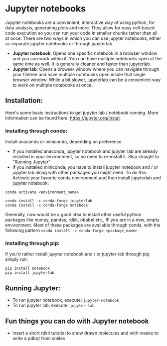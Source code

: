 # Jupyter notebooks
Jupyter notebooks are a convenient, interactive way of using python, for data analysis, generating plots and more.
They allow for easy cell-based code execution so you can run your code in smaller chunks rather than all at once. 
There are two ways in which you can use jupyter notebooks, either as separate jupyter notebooks or through jupyterlab.
- **Jupyter notebook**: Opens one specific notebook in a browser window and you can work within it. You can have multiple notebooks open at the same time as well.
It is generally cleaner and faster than jupyterlab.
- **Jupyter lab**: Opens a browser window where you can navigate through your filetree and have multiple notebooks open inside that single browser window. 
While a bit slower, jupyterlab can be a convenient way to work on multiple notebooks at once. 

## Installation:
Here's some basic instructions to get jupyter lab / notebook running. More information can be found here: https://jupyter.org/install
### Installing through conda:
Install anaconda or miniconda, depending on preference
- If you installed anaconda, jupyter notebook and jupyter lab are already installed in your environment, so no need to re-install it. Skip straight to "Running Jupyter"
- If you installed miniconda, you have to install jupyter notebook and / or jupyter lab along with other packages you might need. To do this:
 Activate your favorite conda environment and then install jupyterlab and jupyter notebook:
```
conda activate <environment_name>

conda install -c conda-forge jupyterlab
conda install -c conda-forge notebook
```
Generally, now would be a good idea to install other useful python packages like numpy, pandas, rdkit, obabel etc., IF you are in a new, empty environment. 
Most of these packages are available through conda, 
with the following pattern `conda install -c conda-forge <package_name>`

### Installing through pip:
If you'd rather install jupyter notebook and / or jupyter-lab through pip, simply run:
```
pip install notebook
pip install jupyterlab
```

## Running Jupyter:
- To run jupyter notebook, execute: `jupyter-notebook`
- To run jupyter lab, execute: `jupyter-lab`


## Fun things you can do with Jupyter notebook

- insert a short rdkit tutorial to show drawn molecules and with meeko to write a pdbqt from smiles 

